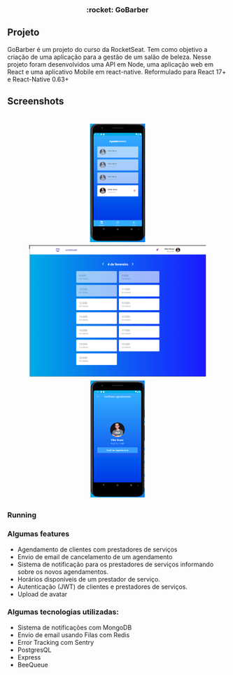 <h3 align="center">
  :rocket:  GoBarber
</h3>

## Projeto
GoBarber é um projeto do curso da RocketSeat. Tem como objetivo a criação de uma aplicação para a gestão de um salão de beleza. Nesse projeto foram desenvolvidos uma API em Node, uma aplicação web em React e uma aplicativo Mobile em react-native. Reformulado para React 17+ e React-Native 0.63+

## Screenshots
<h1 align="center">
  <img src=".github/dashboardMobile.png" height="270px" />
  <img src=".github/dashboardWeb.png" height="300px" />
  <img src=".github/confirm.png" height="268px" />
</h1>


### Running


### Algumas __features__
* Agendamento de clientes com prestadores de serviços
* Envio de email de cancelamento de um agendamento
* Sistema de notificação para os prestadores de serviços informando sobre os novos agendamentos.
* Horários disponíveis de um prestador de serviço.
* Autenticação (JWT) de clientes e prestadores de serviços.
* Upload de avatar

### Algumas tecnologias utilizadas:
* Sistema de notificações com MongoDB
* Envio de email usando Filas com Redis
* Error Tracking com Sentry
* PostgresQL
* Express
* BeeQueue
